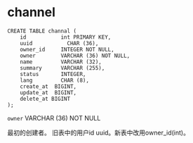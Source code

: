 # channel

```table
CREATE TABLE channal (
    id           int PRIMARY KEY,
    uuid           CHAR (36),
    owner_id     INTEGER NOT NULL,
    owner        VARCHAR (36) NOT NULL,
    name         VARCHAR (32),
    summary      VARCHAR (255),
    status       INTEGER,
    lang         CHAR (8),
    create_at  BIGINT,
    update_at  BIGINT,
    delete_at BIGINT
);
```

`owner`        VARCHAR (36) NOT NULL

最初的创建者。
旧表中的用户id uuid。新表中改用owner_id(int)。

